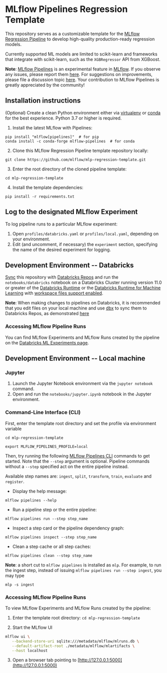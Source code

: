 # MLflow Pipelines Regression Template
This repository serves as a customizable template for the
[MLflow Regression Pipeline](https://mlflow.org/docs/latest/pipelines.html#regression-pipeline)
to develop high-quality production-ready regression models.

Currently supported ML models are limited to scikit-learn and frameworks that
integrate with scikit-learn, such as the ``XGBRegressor`` API from XGBoost.

**Note**: [MLflow Pipelines](https://mlflow.org/docs/latest/pipelines.html)
is an experimental feature in [MLflow](https://mlflow.org).
If you observe any issues,
please report them [here](https://github.com/mlflow/mlflow/issues).
For suggestions on improvements,
please file a discussion topic [here](https://github.com/mlflow/mlflow/discussions).
Your contribution to MLflow Pipelines is greatly appreciated by the community!

## Installation instructions
(Optional) Create a clean Python environment either via
[virtualenv](https://pypi.org/project/virtualenv) or
[conda](https://pypi.org/project/conda) for the best experience.
Python 3.7 or higher is required.

1. Install the latest MLflow with Pipelines:
```
pip install "mlflow[pipelines]"  # for pip
conda install -c conda-forge mlflow-pipelines  # for conda
```

2. Clone this MLflow Regression Pipeline template repository locally:
```
git clone https://github.com/mlflow/mlp-regression-template.git
```

3. Enter the root directory of the cloned pipeline template:
```
cd mlp-regression-template
```

4. Install the template dependencies:
```
pip install -r requirements.txt
```

## Log to the designated MLflow Experiment
To log pipeline runs to a particular MLflow experiment:
1. Open `profiles/databricks.yaml` or `profiles/local.yaml`, depending on your environment.
2. Edit (and uncomment, if necessary) the `experiment` section, specifying the name of the
   desired experiment for logging.

## Development Environment -- Databricks
[Sync](https://docs.databricks.com/repos.html) this repository with
[Databricks Repos](https://docs.databricks.com/repos.html) and run the `notebooks/databricks`
notebook on a Databricks Cluster running version 11.0 or greater of the
[Databricks Runtime](https://docs.databricks.com/runtime/dbr.html) or the
[Databricks Runtime for Machine Learning](https://docs.databricks.com/runtime/mlruntime.html)
with [workspace files support enabled](https://docs.databricks.com/repos.html#work-with-non-notebook-files-in-a-databricks-repo).

**Note**: When making changes to pipelines on Databricks,
it is recommended that you edit files on your local machine and
use [dbx](https://docs.databricks.com/dev-tools/dbx.html) to sync them to Databricks Repos, as
demonstrated [here](https://mlflow.org/docs/latest/pipelines.html#usage)

### Accessing MLflow Pipeline Runs
You can find MLflow Experiments and MLflow Runs created by the pipeline on the
[Databricks ML Experiments page](https://docs.databricks.com/applications/machine-learning/experiments-page.html#experiments).

## Development Environment -- Local machine
### Jupyter

1. Launch the Jupyter Notebook environment via the `jupyter notebook` command.
2. Open and run the `notebooks/jupyter.ipynb` notebook in the Jupyter environment.

### Command-Line Interface (CLI)

First, enter the template root directory and set the profile via environment variable
```
cd mlp-regression-template
```
```
export MLFLOW_PIPELINES_PROFILE=local
```

Then, try running the
following [MLflow Pipelines CLI](https://mlflow.org/docs/latest/cli.html#mlflow-pipelines)
commands to get started.
Note that the `--step` argument is optional.
Pipeline commands without a `--step` specified act on the entire pipeline instead.

Available step names are: `ingest`, `split`, `transform`, `train`, `evaluate` and `register`.

- Display the help message:
```
mlflow pipelines --help
```

- Run a pipeline step or the entire pipeline:
```
mlflow pipelines run --step step_name
```

- Inspect a step card or the pipeline dependency graph:
```
mlflow pipelines inspect --step step_name
```

- Clean a step cache or all step caches:
```
mlflow pipelines clean --step step_name
```

**Note**: a short cut to `mlflow pipelines` is installed as `mlp`.
For example, to run the ingest step,
instead of issuing `mlflow pipelines run --step ingest`, you may type
```
mlp -s ingest
```

### Accessing MLflow Pipeline Runs
To view MLflow Experiments and MLflow Runs created by the pipeline:

1. Enter the template root directory: `cd mlp-regression-template`

2. Start the MLflow UI

```sh
mlflow ui \
   --backend-store-uri sqlite:///metadata/mlflow/mlruns.db \
   --default-artifact-root ./metadata/mlflow/mlartifacts \
   --host localhost
```

3. Open a browser tab pointing to [http://127.0.0.1:5000](http://127.0.0.1:5000)
